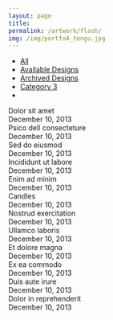 ```yaml
---
layout: page
title:
permalink: /artwork/flash/
img: /img/portfo4_tengu.jpg
---
```

<html>
<body>
     <!-- Media Boxes CSS files -->
     <link rel="stylesheet" href="{{ site.baseurl }}/plugin/components/Font Awesome/css/font-awesome.min.css">
     <link rel="stylesheet" href="{{ site.baseurl }}/plugin/components/Magnific Popup/magnific-popup.css">
     <link rel="stylesheet" href="{{ site.baseurl }}/plugin/components/Fancybox/jquery.fancybox.min.css">
     <link rel="stylesheet" type="text/css" href="{{ site.baseurl }}/plugin/css/mediaBoxes.css">
         <div class="content grid-container">
             <!--  ================== MEDIA BOXES ================== -->
             <div class="filters-container">
                 <ul class="media-boxes-filter" id="filter">
                   <li><a class="selected" href="#" data-filter="*">All</a></li>
                   <li><a href="#" data-filter=".category1">Available Designs</a></li>
                   <li><a href="#" data-filter=".category2">Archived Designs</a></li>
                   <li><a href="#" data-filter=".category3">Category 3</a></li>
                   <li><a href="/artwork/"><i class="fa fa-angle-left" aria-hidden="true"></i></a></li>
                 </ul>
             </div>
             <div id="grid">
         <!-- -------------------------- BOX MARKUP -------------------------- -->
                 <div class="media-box category1" data-columns="2">
                     <div class="media-box-image mb-open-popup" data-src="/img/portfo4_tengu.jpg">
                         <div data-thumbnail="/img/portfo4_tengu.jpg" ></div>
                         <div class="thumbnail-overlay">
                             <div class="media-box-title">Dolor sit amet</div>
                             <div class="media-box-date">December 10, 2013</div>
                         </div>
                     </div>
                 </div>
         <!-- -------------------------- BOX MARKUP -------------------------- -->
                 <div class="media-box category1">
                     <div class="media-box-image mb-open-popup" data-src="/img/portfo1_usaginoryuu.jpg">
                         <div data-thumbnail="/img/portfo1_usaginoryuu.jpg" ></div>
                         <div class="thumbnail-overlay">
                             <div class="media-box-title">Psico dell consecteture</div>
                             <div class="media-box-date">December 10, 2013</div>
                         </div>
                     </div>
                 </div>
         <!-- -------------------------- BOX MARKUP -------------------------- -->
                 <div class="media-box category3">
                     <div class="media-box-image mb-open-popup" data-src="/img/img-3.jpg">
                         <div data-thumbnail="/img/thumb-3.jpg" ></div>
                         <div class="thumbnail-overlay">
                             <div class="media-box-title">Sed do eiusmod</div>
                             <div class="media-box-date">December 10, 2013</div>
                         </div>
                     </div>
                 </div>
         <!-- -------------------------- BOX MARKUP -------------------------- -->
                 <div class="media-box category1">
                     <div class="media-box-image mb-open-popup" data-src="/img/img-4.jpg">
                         <div data-thumbnail="/img/thumb-4.jpg" ></div>
                         <div class="thumbnail-overlay">
                             <div class="media-box-title">Incididunt ut labore</div>
                             <div class="media-box-date">December 10, 2013</div>
                         </div>
                     </div>
                 </div>
         <!-- -------------------------- BOX MARKUP -------------------------- -->
                 <div class="media-box category2">
                     <div class="media-box-image mb-open-popup" data-src="gallery/img-5.jpg">
                         <div data-width="240" data-height="151" data-thumbnail="gallery/thumbnails/thumb-5.jpg" ></div>
                         <div class="thumbnail-overlay">
                             <div class="media-box-title">Enim ad minim</div>
                             <div class="media-box-date">December 10, 2013</div>
                         </div>
                     </div>
                 </div>
         <!-- -------------------------- BOX MARKUP -------------------------- -->
                 <div class="media-box category3">
                     <div class="media-box-image mb-open-popup" data-src="gallery/img-6.jpg">
                         <div data-width="240" data-height="151" data-thumbnail="gallery/thumbnails/thumb-6.jpg" ></div>
                         <div class="thumbnail-overlay">
                             <div class="media-box-title">Candles</div>
                             <div class="media-box-date">December 10, 2013</div>
                         </div>
                     </div>
                 </div>
         <!-- -------------------------- BOX MARKUP -------------------------- -->
                 <div class="media-box category1">
                     <div class="media-box-image mb-open-popup" data-src="gallery/img-7.jpg">
                         <div data-width="240" data-height="151" data-thumbnail="gallery/thumbnails/thumb-7.jpg" ></div>
                         <div class="thumbnail-overlay">
                             <div class="media-box-title">Nostrud exercitation</div>
                             <div class="media-box-date">December 10, 2013</div>
                         </div>
                     </div>
                 </div>
         <!-- -------------------------- BOX MARKUP -------------------------- -->
                 <div class="media-box category2">
                     <div class="media-box-image mb-open-popup" data-src="gallery/img-8.jpg">
                         <div data-width="240" data-height="151" data-thumbnail="gallery/thumbnails/thumb-8.jpg" ></div>
                         <div class="thumbnail-overlay">
                             <div class="media-box-title">Ullamco laboris</div>
                             <div class="media-box-date">December 10, 2013</div>
                         </div>
                     </div>
                 </div>
         <!-- -------------------------- BOX MARKUP -------------------------- -->
                 <div class="media-box category3">
                     <div class="media-box-image mb-open-popup" data-src="gallery/img-9.jpg">
                         <div data-width="240" data-height="151" data-thumbnail="gallery/thumbnails/thumb-9.jpg" ></div>
                         <div class="thumbnail-overlay">
                             <div class="media-box-title">Et dolore magna</div>
                             <div class="media-box-date">December 10, 2013</div>
                         </div>
                     </div>
                 </div>
         <!-- -------------------------- BOX MARKUP -------------------------- -->
                 <div class="media-box category1">
                     <div class="media-box-image mb-open-popup" data-src="gallery/img-10.jpg">
                         <div data-width="240" data-height="151" data-thumbnail="gallery/thumbnails/thumb-10.jpg" ></div>
                         <div class="thumbnail-overlay">
                             <div class="media-box-title">Ex ea commodo</div>
                             <div class="media-box-date">December 10, 2013</div>
                         </div>
                     </div>
                 </div>
         <!-- -------------------------- BOX MARKUP -------------------------- -->
                 <div class="media-box category2">
                     <div class="media-box-image mb-open-popup" data-src="gallery/img-11.jpg">
                         <div data-width="240" data-height="151" data-thumbnail="gallery/thumbnails/thumb-11.jpg" ></div>
                         <div class="thumbnail-overlay">
                             <div class="media-box-title">Duis aute irure</div>
                             <div class="media-box-date">December 10, 2013</div>
                         </div>
                     </div>
                 </div>
         <!-- -------------------------- BOX MARKUP -------------------------- -->
                 <div class="media-box category3">
                     <div class="media-box-image mb-open-popup" data-src="gallery/img-12.jpg">
                         <div data-width="240" data-height="151" data-thumbnail="gallery/thumbnails/thumb-12.jpg" ></div>
                         <div class="thumbnail-overlay">
                             <div class="media-box-title">Dolor in reprehenderit</div>
                             <div class="media-box-date">December 10, 2013</div>
                         </div>
                     </div>
                 </div>
         </div> <!-- #grid -->
         <!--  ================== END MEDIA BOXES ================== -->
     </div> <!-- #grid-container --> 
     <!-- jQuery 1.8+ -->
     <script src="{{ site.baseurl }}/plugin/components/jQuery/jquery-1.11.3.min.js"></script>
     <!-- Media Boxes JS files -->
     <script src="{{ site.baseurl }}/plugin/components/Isotope/jquery.isotope.min.js"></script>
     <script src="{{ site.baseurl }}/plugin/components/imagesLoaded/jquery.imagesLoaded.min.js"></script>
     <script src="{{ site.baseurl }}/plugin/components/Transit/jquery.transit.min.js"></script>
     <script src="{{ site.baseurl }}/plugin/components/jQuery Easing/jquery.easing.js"></script>
     <script src="{{ site.baseurl }}/plugin/components/Waypoints/waypoints.min.js"></script>
     <script src="{{ site.baseurl }}/plugin/components/Modernizr/modernizr.custom.min.js"></script>
     <script src="{{ site.baseurl }}/plugin/components/Magnific Popup/jquery.magnific-popup.min.js"></script>
     <script src="{{ site.baseurl }}/plugin/components/Fancybox/jquery.fancybox.min.js"></script>
     <script src="{{ site.baseurl }}/plugin/js/jquery.mediaBoxes.dropdown.js"></script>
     <script src="{{ site.baseurl }}/plugin/js/jquery.mediaBoxes.js"></script>
     <script>
         $('#grid').mediaBoxes({
             filterContainer: '#filter',
             overlayEffect: 'direction-aware',
             boxesToLoadStart: 16,
             noMoreEntriesWord: '',
             columns: 3,
         });
     </script>
 </body>
 </html>
